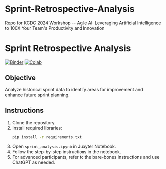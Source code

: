 # Sprint-Retrospective-Analysis
Repo for KCDC 2024 Workshop -- Agile AI: Leveraging Artificial Intelligence to 100X Your Team's Productivity and Innovation

# Sprint Retrospective Analysis

[![Binder](https://mybinder.org/badge_logo.svg)](https://mybinder.org/v2/gh/heathriel/Sprint-Retrospective-Analysis/HEAD)
[![Colab](https://colab.research.google.com/assets/colab-badge.svg)](https://colab.research.google.com/github/heathriel/Sprint-Retrospective-Analysis/blob/main/sprint_analysis.ipynb)


## Objective
Analyze historical sprint data to identify areas for improvement and enhance future sprint planning.

## Instructions
1. Clone the repository.
2. Install required libraries:
   ```sh
   pip install -r requirements.txt
   ```
3. Open `sprint_analysis.ipynb` in Jupyter Notebook.
4. Follow the step-by-step instructions in the notebook.
5. For advanced participants, refer to the bare-bones instructions and use ChatGPT as needed.

